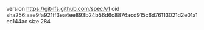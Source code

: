 version https://git-lfs.github.com/spec/v1
oid sha256:aae9fa921ff3ea4ee893b24b56d6c8876acd915c6d76113021d2e01a1ec144ac
size 284
